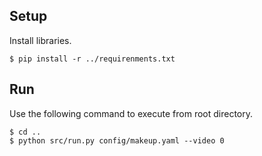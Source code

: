 ## Setup

Install libraries.

```shell
$ pip install -r ../requirenments.txt
```

## Run

Use the following command to execute from root directory.


```shell
$ cd ..
$ python src/run.py config/makeup.yaml --video 0
```

